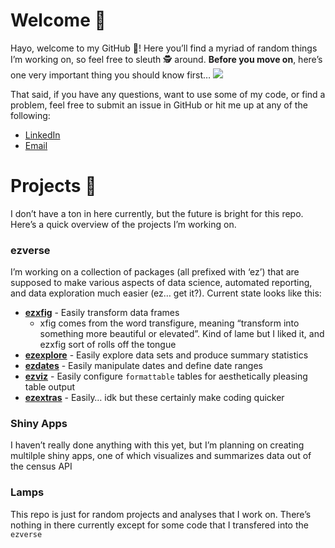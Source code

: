 
# Welcome 👋

Hayo, welcome to my GitHub 🐙! Here you’ll find a myriad of random things
I’m working on, so feel free to sleuth 🕵 around. **Before you move on**,
here’s one very important thing you should know first…
![](https://media.giphy.com/media/SAAMcPRfQpgyI/giphy.gif)

That said, if you have any questions, want to use some of my code, or
find a problem, feel free to submit an issue in GitHub or hit me up at
any of the following:

-   [LinkedIn](https://www.linkedin.com/in/ericjlamphere/)
-   [Email](ericjlamphere@gmail.com)

# Projects 🤖

I don’t have a ton in here currently, but the future is bright for this
repo. Here’s a quick overview of the projects I’m working on.

### ezverse

I’m working on a collection of packages (all prefixed with ‘ez’) that
are supposed to make various aspects of data science, automated
reporting, and data exploration much easier (ez… get it?). Current state
looks like this:

-   [**ezxfig**]((https://github.com/EricLamphere/ezxfig.git)) - Easily
    transform data frames
    -   xfig comes from the word transfigure, meaning “transform into
        something more beautiful or elevated”. Kind of lame but I liked
        it, and ezxfig sort of rolls off the tongue
-   [**ezexplore**](https://github.com/EricLamphere/ezexplore.git) -
    Easily explore data sets and produce summary statistics
-   [**ezdates**]((https://github.com/EricLamphere/ezdates.git)) -
    Easily manipulate dates and define date ranges
-   [**ezviz**]((https://github.com/EricLamphere/ezviz.git)) - Easily
    configure `formattable` tables for aesthetically pleasing table
    output
-   [**ezextras**]((https://github.com/EricLamphere/ezextras.git)) -
    Easily… idk but these certainly make coding quicker

### Shiny Apps

I haven’t really done anything with this yet, but I’m planning on
creating multilple shiny apps, one of which visualizes and summarizes
data out of the census API

### Lamps

This repo is just for random projects and analyses that I work on.
There’s nothing in there currently except for some code that I
transfered into the `ezverse`
